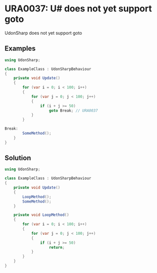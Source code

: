 # URA0037: U# does not yet support goto

UdonSharp does not yet support goto

## Examples

```csharp
using UdonSharp;

class ExampleClass : UdonSharpBehaviour
{
    private void Update()
    {
        for (var i = 0; i < 100; i++)
        {
            for (var j = 0; j < 100; j++)
            {
                if (i + j >= 50)
                    goto Break; // URA0037
            }
        }

Break:
        SomeMethod();
    }
}
```

## Solution

```csharp
using UdonSharp;

class ExampleClass : UdonSharpBehaviour
{
    private void Update()
    {
        LoopMethod();
        SomeMethod();
    }

    private void LoopMethod()
    {
        for (var i = 0; i < 100; i++)
        {
            for (var j = 0; j < 100; j++)
            {
                if (i + j >= 50)
                    return;
            }
        }
    }
}
```
